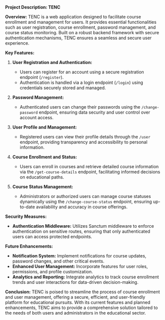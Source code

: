 **Project Description: TENC**

**Overview:**
TENC is a web application designed to facilitate course enrollment and management for users. It provides essential functionalities such as user registration, course enrollment, password management, and course status monitoring. Built on a robust backend framework with secure authentication mechanisms, TENC ensures a seamless and secure user experience.

**Key Features:**

1. **User Registration and Authentication:**
   - Users can register for an account using a secure registration endpoint (`/register`).
   - Authentication is handled via a login endpoint (`/login`) using credentials securely stored and managed.

2. **Password Management:**
   - Authenticated users can change their passwords using the `/change-password` endpoint, ensuring data security and user control over account access.

3. **User Profile and Management:**
   - Registered users can view their profile details through the `/user` endpoint, providing transparency and accessibility to personal information.

4. **Course Enrollment and Status:**
   - Users can enroll in courses and retrieve detailed course information via the `/get-course-details` endpoint, facilitating informed decisions on educational paths.

5. **Course Status Management:**
   - Administrators or authorized users can manage course statuses dynamically using the `/change-course-status` endpoint, ensuring up-to-date availability and accuracy in course offerings.

**Security Measures:**
- **Authentication Middleware:** Utilizes Sanctum middleware to enforce authentication on sensitive routes, ensuring that only authenticated users can access protected endpoints.
  
**Future Enhancements:**
- **Notification System:** Implement notifications for course updates, password changes, and other critical events.
- **Enhanced User Management:** Incorporate features for user roles, permissions, and profile customization.
- **Analytics and Reporting:** Integrate analytics to track course enrollment trends and user interactions for data-driven decision-making.

**Conclusion:**
TENC is poised to streamline the process of course enrollment and user management, offering a secure, efficient, and user-friendly platform for educational pursuits. With its current features and planned enhancements, TENC aims to provide a comprehensive solution tailored to the needs of both users and administrators in the educational sector.